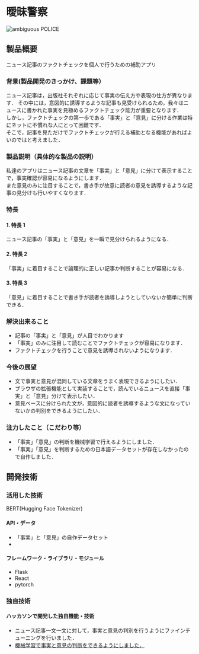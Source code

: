 # 曖昧警察
<!--![IMAGE ALT TEXT HERE](https://jphacks.com/wp-content/uploads/2022/08/JPHACKS2022_ogp.jpg)](https://www.youtube.com/watch?v=LUPQFB4QyVo)-->
![ambiguous POLICE](https://user-images.githubusercontent.com/107242974/197238730-97e890b4-4966-464b-b13b-91e017c70d8d.png)


## 製品概要
ニュース記事のファクトチェックを個人で行うための補助アプリ

### 背景(製品開発のきっかけ、課題等）

ニュース記事は，出版社それぞれに応じて事実の伝え方や表現の仕方が異なります．
その中には，意図的に誘導するような記事も見受けられるため，我々はニュースに書かれた事実を見極めるファクトチェック能力が重要となります．<br>
しかし，ファクトチェックの第一歩である「事実」と「意見」に分ける作業は特にネットに不慣れな人にとって困難です．<br>
そこで，記事を見ただけでファクトチェックが行える補助となる機能があればよいのではと考えました．<br>

### 製品説明（具体的な製品の説明）

私達のアプリはニュース記事の文章を「事実」と「意見」に分けて表示することで，事実確認が容易になるようにします．<br>
また意見のみに注目することで，書き手が故意に読者の意見を誘導するような記事の見分けも行いやすくなります．

### 特長

#### 1. 特長 1

ニュース記事の「事実」と「意見」を一瞬で見分けられるようになる．

#### 2. 特長 2

「事実」に着目することで論理的に正しい記事か判断することが容易になる．

#### 3. 特長 3

「意見」に着目することで書き手が読者を誘導しようとしていないか簡単に判断できる．

### 解決出来ること

- 記事の「事実」と「意見」が人目でわかります<br>
- 「事実」のみに注目して読むことでファクトチェックが容易になります．
- ファクトチェックを行うことで意見を誘導されないようになります．

### 今後の展望

- 文で事実と意見が混同している文章をうまく表現できるようにしたい．
- ブラウザの拡張機能として実装することで，読んでいるニュースを直接「事実」と「意見」分けて表示したい．
- 意見ベースに分けられた文が，意図的に読者を誘導するような文になっていないかの判別をできるようにしたい．

### 注力したこと（こだわり等）

- 「事実」「意見」の判断を機械学習で行えるようにしました．
- 「事実」「意見」を判断するための日本語データセットが存在しなかったので自作しました．

## 開発技術

### 活用した技術

BERT(Hugging Face Tokenizer)

#### API・データ

- 「事実」と「意見」の自作データセット
-

#### フレームワーク・ライブラリ・モジュール

- Flask
- React
- pytorch

### 独自技術

#### ハッカソンで開発した独自機能・技術

- ニュース記事一文一文に対して，事実と意見の判別を行うようにファインチューニングを行いました．
- [機械学習で事実と意見の判断をできるようにしました．](https://github.com/jphacks/D_2206/blob/master/app/server/src/app.py)

